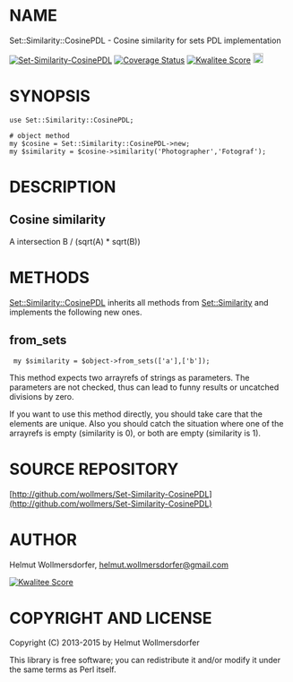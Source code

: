 # NAME

Set::Similarity::CosinePDL - Cosine similarity for sets PDL implementation

<div>
    <a href="https://travis-ci.org/wollmers/Set-Similarity-CosinePDL"><img src="https://travis-ci.org/wollmers/Set-Similarity-CosinePDL.png" alt="Set-Similarity-CosinePDL"></a>
    <a href='https://coveralls.io/r/wollmers/Set-Similarity-CosinePDL?branch=master'><img src='https://coveralls.io/repos/wollmers/Set-Similarity-CosinePDL/badge.png?branch=master' alt='Coverage Status' /></a>
    <a href='http://cpants.cpanauthors.org/dist/Set-Similarity-CosinePDL'><img src='http://cpants.cpanauthors.org/dist/Set-Similarity-CosinePDL.png' alt='Kwalitee Score' /></a>
    <a href="http://badge.fury.io/pl/Set-Similarity-CosinePDL"><img src="https://badge.fury.io/pl/Set-Similarity-CosinePDL.svg" alt="CPAN version" height="18"></a>
</div>

# SYNOPSIS

    use Set::Similarity::CosinePDL;
    
    # object method
    my $cosine = Set::Similarity::CosinePDL->new;
    my $similarity = $cosine->similarity('Photographer','Fotograf');
    

# DESCRIPTION

## Cosine similarity

A intersection B / (sqrt(A) \* sqrt(B))

# METHODS

[Set::Similarity::CosinePDL](https://metacpan.org/pod/Set::Similarity::CosinePDL) inherits all methods from [Set::Similarity](https://metacpan.org/pod/Set::Similarity) and implements the
following new ones.

## from\_sets

     my $similarity = $object->from_sets(['a'],['b']);
    

This method expects two arrayrefs of strings as parameters. The parameters are not checked, thus can lead to funny results or uncatched divisions by zero.

If you want to use this method directly, you should take care that the elements are unique. Also you should catch the situation where one of the arrayrefs is empty (similarity is 0), or both are empty (similarity is 1).

# SOURCE REPOSITORY

[http://github.com/wollmers/Set-Similarity-CosinePDL](http://github.com/wollmers/Set-Similarity-CosinePDL)

# AUTHOR

Helmut Wollmersdorfer, <helmut.wollmersdorfer@gmail.com>

<div>
    <a href='http://cpants.cpanauthors.org/author/wollmers'><img src='http://cpants.cpanauthors.org/author/wollmers.png' alt='Kwalitee Score' /></a>
</div>

# COPYRIGHT AND LICENSE

Copyright (C) 2013-2015 by Helmut Wollmersdorfer

This library is free software; you can redistribute it and/or modify
it under the same terms as Perl itself.
